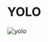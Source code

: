 # YOLO


![yolo](https://github.com/AMRITESH240304/YOLO/assets/113977239/65c2152b-bb44-41a6-9698-c457347e85c9)
